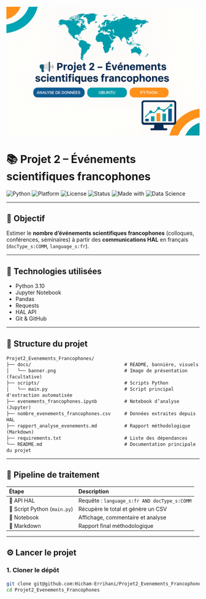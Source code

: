 <p align="center">
  <img src="docs/banner.png" alt="Bannière du projet" width="700"/>
</p>

# 📚 Projet 2 – Événements scientifiques francophones

![Python](https://img.shields.io/badge/Python-3.10-blue.svg)
![Platform](https://img.shields.io/badge/Platform-Ubuntu%2022.04-success)
![License](https://img.shields.io/badge/License-Academic-lightgrey)
![Status](https://img.shields.io/badge/Status-Terminé-brightgreen)
![Made with](https://img.shields.io/badge/Made%20with-Python%20%26%20API%20HAL-ff69b4)
![Data Science](https://img.shields.io/badge/Field-Data%20Science-orange)

---

## 🎯 Objectif

Estimer le **nombre d’événements scientifiques francophones** (colloques, conférences, séminaires) à partir des **communications HAL** en français (`docType_s:COMM`, `language_s:fr`).

---

## 🧰 Technologies utilisées

- Python 3.10
- Jupyter Notebook
- Pandas
- Requests
- HAL API
- Git & GitHub

---
## 📁 Structure du projet

```
Projet2_Evenements_Francophones/
├── docs/                                  # README, bannière, visuels
│   └── banner.png                         # Image de présentation (facultative)
├── scripts/                               # Scripts Python
│   └── main.py                            # Script principal d'extraction automatisée
├── evenements_francophones.ipynb          # Notebook d’analyse (Jupyter)
├── nombre_evenements_francophones.csv     # Données extraites depuis HAL
├── rapport_analyse_evenements.md          # Rapport méthodologique (Markdown)
├── requirements.txt                       # Liste des dépendances
└── README.md                              # Documentation principale du projet
```

---

## 🧪 Pipeline de traitement

| Étape | Description |
|:------|:------------|
| 🔹 API HAL | Requête : `language_s:fr AND docType_s:COMM` |
| 🔹 Script Python (`main.py`) | Récupère le total et génère un CSV |
| 🔹 Notebook | Affichage, commentaire et analyse |
| 🔹 Markdown | Rapport final méthodologique |

---

## ⚙️ Lancer le projet

### 1. Cloner le dépôt
```bash
git clone git@github.com:Hicham-Errihani/Projet2_Evenements_Francophones.git
cd Projet2_Evenements_Francophones
